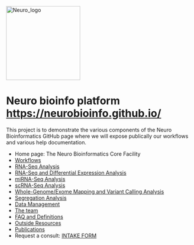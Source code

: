 <img src="https://www.mcgill.ca/neuro/files/neuro/moriarty_logo.png" alt="Neuro_logo" width="200"/>

# Neuro bioinfo platform https://neurobioinfo.github.io/

This project is to demonstrate the various components of the Neuro 
Bioinformatics GitHub page where we will expose publically our 
workflows and various help documentation.

* Home page: The Neuro Bioinformatics Core Facility
* [Workflows](workflow.md)
 * [RNA-Seq Analysis](/wf/rna.md)
 * [RNA-Seq and Differential Expression Analysis](/wf/rna_dea.md)
 * [miRNA-Seq Analysis](/wf/mirna.md)
 * [scRNA-Seq Analysis](/wf/scrna.md)
 * [Whole-Genome/Exome Mapping and Variant Calling Analysis](/wf/wga.md)
 * [Segregation Analysis](/wf/segregation.md)
 * [Data Management](/wf/data_management.md) 
* [The team](team.md)
* [FAQ and Definitions](faq_def)
* [Outside Resources](resources.md)
* [Publications](papers.md)
* Request a consult: [INTAKE FORM](https://forms.clickup.com/f/c0qg2-87/ZA5RVAIEIX2YE3LHPV)